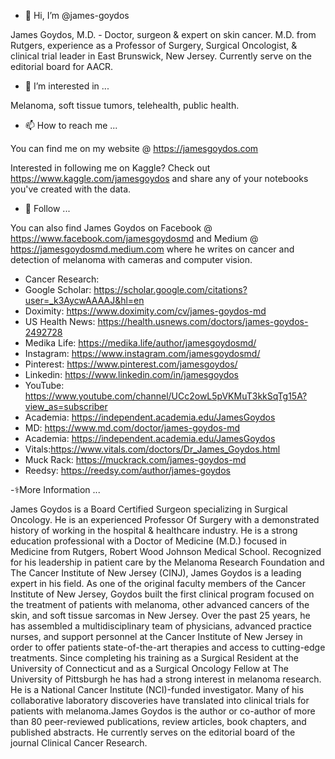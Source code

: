 - 👋 Hi, I’m @james-goydos

James Goydos, M.D. - Doctor, surgeon & expert on skin cancer. M.D. from Rutgers, experience as a Professor of Surgery, Surgical Oncologist, & clinical trial leader in East Brunswick, New Jersey. Currently serve on the editorial board for AACR.


- 👀 I’m interested in ...

Melanoma, soft tissue tumors, telehealth, public health.


- 📫 How to reach me ...

You can find me on my website @ https://jamesgoydos.com

Interested in following me on Kaggle? Check out https://www.kaggle.com/jamesgoydos and share any of your notebooks you've created with the data. 

- 🔗 Follow ...

You can also find James Goydos on Facebook @ https://www.facebook.com/jamesgoydosmd and Medium @ https://jamesgoydosmd.medium.com where he writes on cancer and detection of melanoma with cameras and computer vision. 

- Cancer Research: 
- Google Scholar: https://scholar.google.com/citations?user=_k3AycwAAAAJ&hl=en
- Doximity: https://www.doximity.com/cv/james-goydos-md 
- US Health News: https://health.usnews.com/doctors/james-goydos-2492728 
- Medika Life: https://medika.life/author/jamesgoydosmd/ 
- Instagram: https://www.instagram.com/jamesgoydosmd/ 
- Pinterest: https://www.pinterest.com/jamesgoydos/
- Linkedin: https://www.linkedin.com/in/jamesgoydos 
- YouTube: https://www.youtube.com/channel/UCc2owL5pVKMuT3kkSqTg15A?view_as=subscriber
- Academia: https://independent.academia.edu/JamesGoydos
- MD: https://www.md.com/doctor/james-goydos-md
- Academia: https://independent.academia.edu/JamesGoydos 
- Vitals:https://www.vitals.com/doctors/Dr_James_Goydos.html
- Muck Rack: https://muckrack.com/james-goydos-md
- Reedsy: https://reedsy.com/author/james-goydos

-⚕️More Information ...

James Goydos is a Board Certified Surgeon specializing in Surgical Oncology. He is an experienced Professor Of Surgery with a demonstrated history of working in the hospital & healthcare industry. He is a strong education professional with a Doctor of Medicine (M.D.) focused in Medicine from Rutgers, Robert Wood Johnson Medical School. Recognized for his leadership in patient care by the Melanoma Research Foundation and The Cancer Institute of New Jersey (CINJ), James Goydos is a leading expert in his field. As one of the original faculty members of the Cancer Institute of New Jersey, Goydos built the first clinical program focused on the treatment of patients with melanoma, other advanced cancers of the skin, and soft tissue sarcomas in New Jersey. Over the past 25 years, he has assembled a multidisciplinary team of physicians, advanced practice nurses, and support personnel at the Cancer Institute of New Jersey in order to offer patients state-of-the-art therapies and access to cutting-edge treatments. Since completing his training as a Surgical Resident at the University of Connecticut and as a Surgical Oncology Fellow at The University of Pittsburgh he has had a strong interest in melanoma research. He is a National Cancer Institute (NCI)-funded investigator. Many of his collaborative laboratory discoveries have translated into clinical trials for patients with melanoma.James Goydos is the author or co-author of more than 80 peer-reviewed publications, review articles, book chapters, and published abstracts. He currently serves on the editorial board of the journal Clinical Cancer Research.


